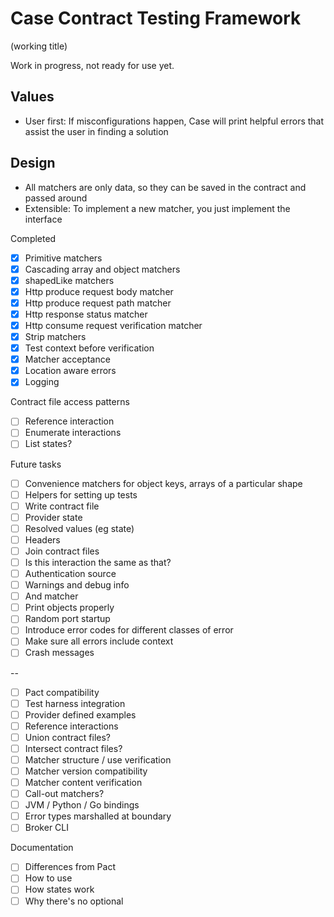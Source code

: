 # Case Contract Testing Framework

(working title)

Work in progress, not ready for use yet.

## Values

- User first: If misconfigurations happen, Case will print helpful errors that assist the user in finding a solution

## Design

- All matchers are only data, so they can be saved in the contract and passed around
- Extensible: To implement a new matcher, you just implement the interface

Completed

- [x] Primitive matchers
- [x] Cascading array and object matchers
- [x] shapedLike matchers
- [x] Http produce request body matcher
- [x] Http produce request path matcher
- [x] Http response status matcher
- [x] Http consume request verification matcher
- [x] Strip matchers
- [x] Test context before verification
- [x] Matcher acceptance
- [x] Location aware errors
- [x] Logging

Contract file access patterns

- [ ] Reference interaction
- [ ] Enumerate interactions
- [ ] List states?

Future tasks

- [ ] Convenience matchers for object keys, arrays of a particular shape
- [ ] Helpers for setting up tests
- [ ] Write contract file
- [ ] Provider state
- [ ] Resolved values (eg state)
- [ ] Headers
- [ ] Join contract files
- [ ] Is this interaction the same as that?
- [ ] Authentication source
- [ ] Warnings and debug info
- [ ] And matcher
- [ ] Print objects properly
- [ ] Random port startup
- [ ] Introduce error codes for different classes of error
- [ ] Make sure all errors include context
- [ ] Crash messages

--

- [ ] Pact compatibility
- [ ] Test harness integration
- [ ] Provider defined examples
- [ ] Reference interactions
- [ ] Union contract files?
- [ ] Intersect contract files?
- [ ] Matcher structure / use verification
- [ ] Matcher version compatibility
- [ ] Matcher content verification
- [ ] Call-out matchers?
- [ ] JVM / Python / Go bindings
- [ ] Error types marshalled at boundary
- [ ] Broker CLI

Documentation

- [ ] Differences from Pact
- [ ] How to use
- [ ] How states work
- [ ] Why there's no optional
